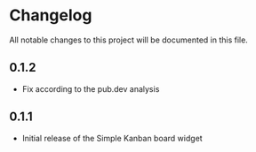 # Changelog

All notable changes to this project will be documented in this file.

## 0.1.2

- Fix according to the pub.dev analysis 

## 0.1.1

- Initial release of the Simple Kanban board widget

